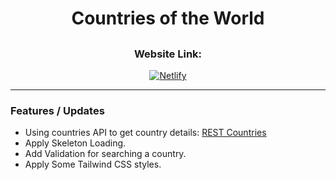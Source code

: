 <div align="center">

<h1>Countries of the World<h2> 

 ### Website Link:
[![Netlify](https://img.shields.io/badge/Netlify-Visit-brightgreen?style=for-the-badge&logo=netlify)](https://countryinfohub.netlify.app/)
</div>

---
<h3>Features / Updates</h3>

- <span>Using countries API to get country details: </span> <a href="https://restcountries.com/">REST Countries</a>
- Apply Skeleton Loading.
- Add Validation for searching a country.
- Apply Some Tailwind CSS styles.
